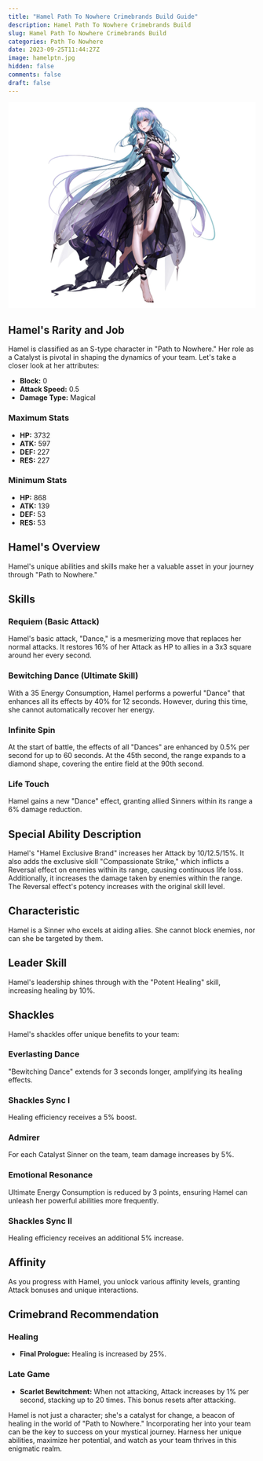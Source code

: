 ```yaml
---
title: "Hamel Path To Nowhere Crimebrands Build Guide"
description: Hamel Path To Nowhere Crimebrands Build
slug: Hamel Path To Nowhere Crimebrands Build
categories: Path To Nowhere
date: 2023-09-25T11:44:27Z
image: hamelptn.jpg
hidden: false
comments: false
draft: false
---
```

![hamel crimebrands](hamelptn.jpg)

## Hamel's Rarity and Job

Hamel is classified as an S-type character in "Path to Nowhere." Her role as a Catalyst is pivotal in shaping the dynamics of your team. Let's take a closer look at her attributes:

- **Block:** 0
- **Attack Speed:** 0.5
- **Damage Type:** Magical

### Maximum Stats
- **HP:** 3732
- **ATK:** 597
- **DEF:** 227
- **RES:** 227

### Minimum Stats
- **HP:** 868
- **ATK:** 139
- **DEF:** 53
- **RES:** 53

## Hamel's Overview

Hamel's unique abilities and skills make her a valuable asset in your journey through "Path to Nowhere."

## Skills

### Requiem (Basic Attack)

Hamel's basic attack, "Dance," is a mesmerizing move that replaces her normal attacks. It restores 16% of her Attack as HP to allies in a 3x3 square around her every second.

### Bewitching Dance (Ultimate Skill)

With a 35 Energy Consumption, Hamel performs a powerful "Dance" that enhances all its effects by 40% for 12 seconds. However, during this time, she cannot automatically recover her energy.

### Infinite Spin

At the start of battle, the effects of all "Dances" are enhanced by 0.5% per second for up to 60 seconds. At the 45th second, the range expands to a diamond shape, covering the entire field at the 90th second.

### Life Touch

Hamel gains a new "Dance" effect, granting allied Sinners within its range a 6% damage reduction.

## Special Ability Description

Hamel's "Hamel Exclusive Brand" increases her Attack by 10/12.5/15%. It also adds the exclusive skill "Compassionate Strike," which inflicts a Reversal effect on enemies within its range, causing continuous life loss. Additionally, it increases the damage taken by enemies within the range. The Reversal effect's potency increases with the original skill level.

## Characteristic

Hamel is a Sinner who excels at aiding allies. She cannot block enemies, nor can she be targeted by them.

## Leader Skill

Hamel's leadership shines through with the "Potent Healing" skill, increasing healing by 10%.

## Shackles

Hamel's shackles offer unique benefits to your team:

### Everlasting Dance

"Bewitching Dance" extends for 3 seconds longer, amplifying its healing effects.

### Shackles Sync I

Healing efficiency receives a 5% boost.

### Admirer

For each Catalyst Sinner on the team, team damage increases by 5%.

### Emotional Resonance

Ultimate Energy Consumption is reduced by 3 points, ensuring Hamel can unleash her powerful abilities more frequently.

### Shackles Sync II

Healing efficiency receives an additional 5% increase.

## Affinity

As you progress with Hamel, you unlock various affinity levels, granting Attack bonuses and unique interactions.

## Crimebrand Recommendation

### Healing

- **Final Prologue:** Healing is increased by 25%.

### Late Game

- **Scarlet Bewitchment:** When not attacking, Attack increases by 1% per second, stacking up to 20 times. This bonus resets after attacking.

Hamel is not just a character; she's a catalyst for change, a beacon of healing in the world of "Path to Nowhere." Incorporating her into your team can be the key to success on your mystical journey. Harness her unique abilities, maximize her potential, and watch as your team thrives in this enigmatic realm.